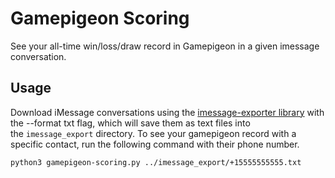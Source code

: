 # Gamepigeon Scoring

See your all-time win/loss/draw record in Gamepigeon in a given imessage conversation.

## Usage

Download iMessage conversations using the [imessage-exporter library](https://github.com/ReagentX/imessage-exporter) with the --format txt flag, which will save them as text files into the `imessage_export` directory. To see your gamepigeon record with a specific contact, run the following command with their phone number.

```python3 gamepigeon-scoring.py ../imessage_export/+15555555555.txt```
